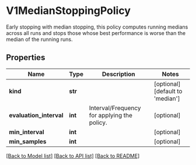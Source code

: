 # V1MedianStoppingPolicy

Early stopping with median stopping, this policy computes running medians across all runs and stops those whose best performance is worse than the median of the running runs.

## Properties
Name | Type | Description | Notes
------------ | ------------- | ------------- | -------------
**kind** | **str** |  | [optional] [default to 'median']
**evaluation_interval** | **int** | Interval/Frequency for applying the policy. | [optional] 
**min_interval** | **int** |  | [optional] 
**min_samples** | **int** |  | [optional] 

[[Back to Model list]](../README.md#documentation-for-models) [[Back to API list]](../README.md#documentation-for-api-endpoints) [[Back to README]](../README.md)


